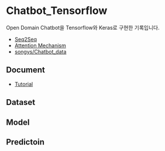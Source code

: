 # Chatbot_Tensorflow

Open Domain Chatbot을 Tensorflow와 Keras로 구현한 기록입니다.

- [Seq2Seq](https://www.tensorflow.org/api_docs/python/tf/keras/Model)
- [Attention Mechanism](https://www.tensorflow.org/api_docs/python/tf/keras/layers/Attention)
- [songys/Chatbot_data](https://github.com/songys/Chatbot_data)

## Document
- [Tutorial](https://github.com/Chat-with-U/chatbot-tensorflow/tree/master/docs/Tutorial.md)

## Dataset

## Model

## Predictoin